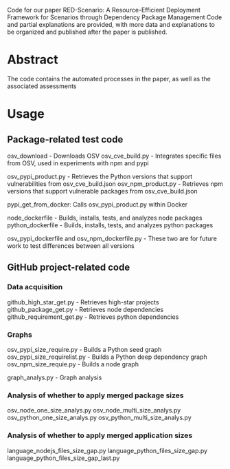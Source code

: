Code for our paper RED-Scenario: A Resource-Efficient Deployment Framework for Scenarios through Dependency Package Management
Code and partial explanations are provided, with more data and explanations to be organized and published after the paper is published.
# Abstract
The code contains the automated processes in the paper, as well as the associated assessments
# Usage
## Package-related test code
osv_download - Downloads OSV
osv_cve_build.py - Integrates specific files from OSV, used in experiments with npm and pypi

osv_pypi_product.py - Retrieves the Python versions that support vulnerabilities from osv_cve_build.json
osv_npm_product.py - Retrieves npm versions that support vulnerable packages from osv_cve_build.json

pypi_get_from_docker: Calls osv_pypi_product.py within Docker

node_dockerfile - Builds, installs, tests, and analyzes node packages
python_dockerfile - Builds, installs, tests, and analyzes python packages

osv_pypi_dockerfile and osv_npm_dockerfile.py - These two are for future work to test differences between all versions


## GitHub project-related code

### Data acquisition
github_high_star_get.py - Retrieves high-star projects
github_package_get.py - Retrieves node dependencies
github_requirement_get.py - Retrieves python dependencies



### Graphs
osv_pypi_size_require.py - Builds a Python seed graph
osv_pypi_size_requirelist.py - Builds a Python deep dependency graph
osv_npm_size_requie.py - Builds a node graph

graph_analys.py - Graph analysis

### Analysis of whether to apply merged package sizes
osv_node_one_size_analys.py
osv_node_multi_size_analys.py
osv_python_one_size_analys.py
osv_python_multi_size_analys.py

### Analysis of whether to apply merged application sizes
language_nodejs_files_size_gap.py
language_python_files_size_gap.py
language_python_files_size_gap_last.py
